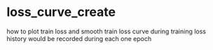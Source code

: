 # loss_curve_create
how to plot train loss and smooth train loss curve during training
loss history would be recorded during each one epoch
